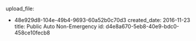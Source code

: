 upload_file:
  - 48e929d8-104e-49b4-9693-60a52b0c70d3
created_date: 2016-11-23
title: Public Auto Non-Emergency
id: d4e8a670-5eb8-40e9-bdc0-458ce10fecb8
